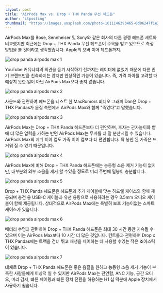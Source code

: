 ```yaml
---
layout: post
title: "AirPods Max vs. Drop + THX Panda 무선 헤드폰"
author: "itposting"
thumbnail: "https://images.unsplash.com/photo-1611146393465-0d86247f1e3f?crop=entropy&cs=tinysrgb&fit=crop&fm=jpg&h=400&ixid=MXwxfDB8MXxyYW5kb218fHx8fHx8fA&ixlib=rb-1.2.1&q=80&utm_campaign=api-credit&utm_medium=referral&utm_source=unsplash_source&w=400"
---
```


AirPods Max를 Bose, Sennheiser 및 Sony와 같은 회사의 다른 경쟁 헤드폰 세트와 비교했지만 최근에는 Drop + THX Panda 무선 헤드폰이 주목을 받고 있으므로 측정 방법을 볼 것이라고 생각했습니다.
Apple의 오버 이어 헤드폰까지.

![drop panda airpods max 1](<https://images.macrumors.com/t/ZAKG1zMmU1ALa9h5TH08t1242k0=/2500x0/filters:no_upscale():quality(90)/article-new/2021/01/drop-panda-airpods-max-1.jpg>)

YouTube 커뮤니티의 의견을 듣기 시작하기 전까지는 레이더에 없었기 때문에 다른 인기 브랜드만큼 친숙하지는 않지만 인상적인 기능이 있습니다.
즉, 가격 차이를 고려할 때 예상치 못한 일이 아닌 AirPods Max보다 좋지 않습니다.

![drop panda airpods max 2](<https://images.macrumors.com/t/I543WkhuxxS_HrxbYsxokXjMzYg=/2500x0/filters:no_upscale():quality(90)/article-new/2021/01/drop-panda-airpods-max-2.jpg>)

사운드와 관련하여 헤드폰을 테스트 한 MacRumors 비디오 그래퍼 Dan은 Drop + THX Pandas가 음질 측면에서 ‌AirPods Max와 함께 "죽었다"고 말했습니다.

![drop panda airpods max 3](<https://images.macrumors.com/t/wHko0DOALwQFPXZk1bk5x0_7jzs=/2500x0/filters:no_upscale():quality(90)/article-new/2021/01/drop-panda-airpods-max-3.jpg>)

‌AirPods Max‌는 Drop + THX Panda 헤드폰보다 더 편안하며, 후자는 관자놀이와 뺨에 더 많은 압력을 가하는 반면 ‌AirPods Max‌는 무게를 더 잘 분산시킬 수 있습니다.
‌AirPods Max‌의 메쉬 이어 컵도 가죽 이어 컵보다 더 편안합니다. 꽉 봉인 된 가죽은 뜨거워 질 수 있기 때문입니다.

![drop panda airpods max 4](<https://images.macrumors.com/t/LfjTKLgxwIrjBS9UkPVyfVAJpKQ=/2500x0/filters:no_upscale():quality(90)/article-new/2021/01/drop-panda-airpods-max-4.jpg>)

‌AirPods Max‌에 비해 Drop + THX Panda 헤드폰에는 능동형 소음 제거 기능이 없지만, 대부분의 외부 소음을 제거 할 수있을 정도로 머리 주변에 밀봉이 충분합니다.

![drop panda airpods max 5](<https://images.macrumors.com/t/fBtWvx_e2qWsGudyWyBKRFFjhXM=/2500x0/filters:no_upscale():quality(90)/article-new/2021/01/drop-panda-airpods-max-5.jpg>)

Drop + THX Panda 헤드폰은 헤드폰과 추가 케이블에 맞는 하드쉘 케이스와 함께 제공되며 충전 용 USB-C 케이블과 유선 용량으로 사용하려는 경우 3.5mm 오디오 케이블이 함께 제공됩니다.
상대적으로 ‌AirPods Max‌에는 특별히 보호 기능이없는 스마트 케이스가 있습니다.

![drop panda airpods max 6](<https://images.macrumors.com/t/TbB4dWWFmzrqyoYru9hhDvs-Y0s=/2500x0/filters:no_upscale():quality(90)/article-new/2021/01/drop-panda-airpods-max-6.jpg>)

배터리 수명과 관련하여 Drop + THX Panda 헤드폰은 최대 30 시간 동안 지속될 수 있으며 이는 ‌AirPods Max‌보다 10 시간 더 많은 것입니다.
컨트롤과 관련하여 Drop x THX Pandas에는 트랙을 건너 뛰고 재생을 제어하는 데 사용할 수있는 작은 조이스틱이 있습니다.

![drop panda airpods max 7](<https://images.macrumors.com/t/D-J7W9z2tQK6q28THmAdq10P5r4=/2500x0/filters:no_upscale():quality(90)/article-new/2021/01/drop-panda-airpods-max-7.jpg>)

대체로 Drop + THX Panda 헤드폰은 좋은 음질을 원하고 능동형 소음 제거 기능이 부족한 사람들에게 이상적 일 수 있지만 ‌AirPods Max‌는 편안함, ANC 기능, 공간 오디오, 머리 감지,
빠른 페어링과 빠른 장치 전환을 허용하는 H1 칩 덕분에 Apple 장치에서 사용하기 쉽습니다.
